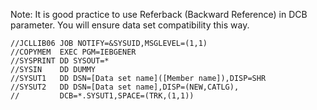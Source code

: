 Note: It is good practice to use Referback (Backward Reference) in DCB parameter. You will ensure data set compatibility this way.

```
//JCLLIB06 JOB NOTIFY=&SYSUID,MSGLEVEL=(1,1)         
//COPYMEM  EXEC PGM=IEBGENER                         
//SYSPRINT DD SYSOUT=*                               
//SYSIN    DD DUMMY                                  
//SYSUT1   DD DSN=[Data set name]([Member name]),DISP=SHR    
//SYSUT2   DD DSN=[Data set name],DISP=(NEW,CATLG),  
//         DCB=*.SYSUT1,SPACE=(TRK,(1,1))            
```
